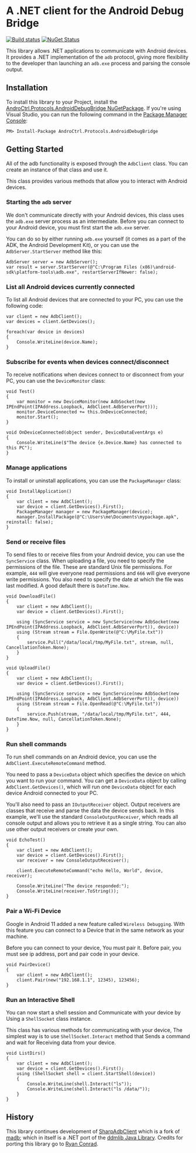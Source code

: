 # A .NET client for the Android Debug Bridge

[![Build status](https://ci.appveyor.com/api/projects/status/o60gc1bdp5y4tbxd?svg=true)](https://ci.appveyor.com/project/SAPTeamDEV/androctrl-protocols-androiddebugbridge)
[![NuGet Status](http://img.shields.io/nuget/v/AndroCtrl.Protocols.AndroidDebugBridge.svg?style=flat)](https://www.nuget.org/packages/AndroCtrl.Protocols.AndroidDebugBridge/)

This library allows .NET applications to communicate with Android devices. 
It provides a .NET implementation of the `adb` protocol, giving more flexibility to the developer than launching an 
`adb.exe` process and parsing the console output.

## Installation
To install this library to your Project, install the [AndroCtrl.Protocols.AndroidDebugBridge NuGetPackage](https://www.nuget.org/packages/AndroCtrl.Protocols.AndroidDebugBridge). If you're
using Visual Studio, you can run the following command in the [Package Manager Console](http://docs.nuget.org/consume/package-manager-console):

```
PM> Install-Package AndroCtrl.Protocols.AndroidDebugBridge
```

## Getting Started

All of the adb functionality is exposed through the `AdbClient` class. You can create an instance of that class and use it.

This class provides various methods that allow you to interact with Android devices.

### Starting the `adb` server
We don't communicate directly with your Android devices, this class uses the `adb.exe` server process as an intermediate. Before you can connect to your Android device, you must first start the `adb.exe` server.

You can do so by either running `adb.exe` yourself (it comes as a part of the ADK, the Android Development Kit), or you can use the `AdbServer.StartServer` method like this:

```
AdbServer server = new AdbServer();
var result = server.StartServer(@"C:\Program Files (x86)\android-sdk\platform-tools\adb.exe", restartServerIfNewer: false);
```

### List all Android devices currently connected
To list all Android devices that are connected to your PC, you can use the following code:

```
var client = new AdbClient();
var devices = client.GetDevices();

foreach(var device in devices)
{
    Console.WriteLine(device.Name);
}
```

### Subscribe for events when devices connect/disconnect
To receive notifications when devices connect to or disconnect from your PC, you can use the `DeviceMonitor` class:

```
void Test()
{
    var monitor = new DeviceMonitor(new AdbSocket(new IPEndPoint(IPAddress.Loopback, AdbClient.AdbServerPort)));
    monitor.DeviceConnected += this.OnDeviceConnected;
    monitor.Start();
}

void OnDeviceConnected(object sender, DeviceDataEventArgs e)
{
    Console.WriteLine($"The device {e.Device.Name} has connected to this PC");
}
```

### Manage applications
To install or uninstall applications, you can use the `PackageManager` class:

```
void InstallApplication()
{
    var client = new AdbClient();
    var device = client.GetDevices().First();
    PackageManager manager = new PackageManager(device);
    manager.InstallPackage(@"C:\Users\me\Documents\mypackage.apk", reinstall: false);
}
```

### Send or receive files
To send files to or receive files from your Android device, you can use the `SyncService` class. When uploading a file, you need to specify
the permissions of the file. These are standard Unix file permissions. For example, `444` will give everyone read permissions and `666` will
give everyone write permissions. You also need to specify the date at which the file was last modified. A good default there is `DateTime.Now`.

```
void DownloadFile()
{
    var client = new AdbClient();
    var device = client.GetDevices().First();
    
    using (SyncService service = new SyncService(new AdbSocket(new IPEndPoint(IPAddress.Loopback, AdbClient.AdbServerPort)), device))
    using (Stream stream = File.OpenWrite(@"C:\MyFile.txt"))
    {
        service.Pull("/data/local/tmp/MyFile.txt", stream, null, CancellationToken.None);
    }
}

void UploadFile()
{
    var client = new AdbClient();
    var device = client.GetDevices().First();
    
    using (SyncService service = new SyncService(new AdbSocket(new IPEndPoint(IPAddress.Loopback, AdbClient.AdbServerPort)), device))
    using (Stream stream = File.OpenRead(@"C:\MyFile.txt"))
    {
        service.Push(stream, "/data/local/tmp/MyFile.txt", 444, DateTime.Now, null, CancellationToken.None);
    }
}
```

### Run shell commands
To run shell commands on an Android device, you can use the `AdbClient.ExecuteRemoteCommand` method.

You need to pass a `DeviceData` object which specifies the device on which you want to run your command. You
can get a `DeviceData` object by calling `AdbClient.GetDevices()`, which will run one `DeviceData`
object for each device Android connected to your PC.

You'll also need to pass an `IOutputReceiver` object. Output receivers are classes that receive and parse the data
the device sends back. In this example, we'll use the standard `ConsoleOutputReceiver`, which reads all console
output and allows you to retrieve it as a single string. You can also use other output receivers or create your own.

```
void EchoTest()
{
    var client = new AdbClient();
    var device = client.GetDevices().First();
    var receiver = new ConsoleOutputReceiver();

    client.ExecuteRemoteCommand("echo Hello, World", device, receiver);

    Console.WriteLine("The device responded:");
    Console.WriteLine(receiver.ToString());
}
```

### Pair a Wi-Fi Device
Google in Android 11 added a new feature called `Wireless Debugging`. With this feature you can connect to a Device that in the same network as your machine.

Before you can connect to your device, You must pair it. Before pair, you must see ip address, port and pair code in your device.

```
void PairDevice()
{
    var client = new AdbClient();
    client.Pair(new("192.168.1.1", 12345), 123456);
}
```

### Run an Interactive Shell
You can now start a shell session and Communicate with your device by Using a `ShellSocket` class instance.

This class has various methods for communicating with your device, The simplest way is to use `ShellSocket.Interact` method that Sends a command and wait for Receiving data from your device.

```
void ListDirs()
{
    var client = new AdbClient();
    var device = client.GetDevices().First();
    using (ShellSocket shell = client.StartShell(device))
    {
        Console.WriteLine(shell.Interact("ls"));
        Console.WriteLine(shell.Interact("ls /data/"));
    }
}
```

## History
This library continues development of [SharpAdbClient](https://github.com/quamotion/madb) which is a fork of [madb](https://github.com/camalot/madb); which in itself is a .NET port of the 
[ddmlib Java Library](https://android.googlesource.com/platform/tools/base/+/master/ddmlib/). Credits for porting 
this library go to [Ryan Conrad](https://github.com/camalot).

